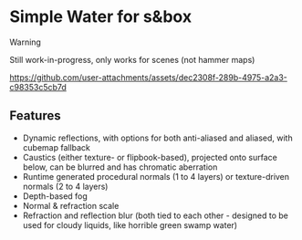 # Simple Water for s&box

> [!WARNING]  
> Still work-in-progress, only works for scenes (not hammer maps)

https://github.com/user-attachments/assets/dec2308f-289b-4975-a2a3-c98353c5cb7d

## Features

- Dynamic reflections, with options for both anti-aliased and aliased, with cubemap fallback
- Caustics (either texture- or flipbook-based), projected onto surface below, can be blurred and has chromatic aberration
- Runtime generated procedural normals (1 to 4 layers) or texture-driven normals (2 to 4 layers)
- Depth-based fog
- Normal & refraction scale
- Refraction and reflection blur (both tied to each other - designed to be used for cloudy liquids, like horrible green swamp water)
